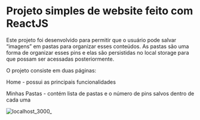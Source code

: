 # Projeto simples de website feito com ReactJS
Este projeto foi desenvolvido para permitir que o usuário pode salvar “imagens” em pastas para organizar esses conteúdos. As pastas são uma forma de organizar esses pins e elas são persistidas no local storage para que possam ser acessadas posteriormente.

O projeto consiste em duas páginas:

Home - possui as principais funcionalidades

Minhas Pastas - contém lista de pastas e o número de pins salvos dentro de cada uma

![localhost_3000_](https://github.com/vitaolv/projeto-simples-imagens-react/assets/84293496/968a3600-0a5a-4030-99d3-d7f574b90ca9)
